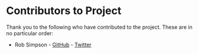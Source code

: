 Contributors to Project
=======================

Thank you to the following who have contributed to the project. These are in no
particular order:

* Rob Simpson - [GitHub](http://www.github.com/pertrai1) - [Twitter](http://www.twitter.com/pertrai1)
